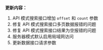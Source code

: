 **更新内容：**

1. API 模式搜索接口增加 `offset` 和 `count` 参数
2. 修复 API 模式搜索接口多页数据报错的问题
3. 修复 API 模式搜索接口结果为空报错的问题
4. 服务器模式默认启用局域网访问
5. 更新数据接口请求参数
